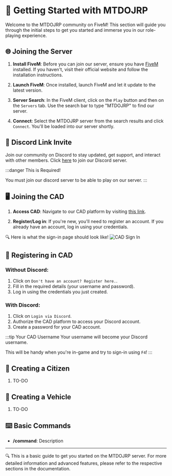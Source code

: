 # 🚀 Getting Started with MTDOJRP

Welcome to the MTDOJRP community on FiveM! This section will guide you through the initial steps to get you started and immerse you in our role-playing experience.

## 🌐 **Joining the Server**

1. **Install FiveM**: Before you can join our server, ensure you have [FiveM](https://fivem.net/) installed. If you haven't, visit their official website and follow the installation instructions.
   
2. **Launch FiveM**: Once installed, launch FiveM and let it update to the latest version.

3. **Server Search**: In the FiveM client, click on the `Play` button and then on the `Servers` tab. Use the search bar to type "MTDOJRP" to find our server.

4. **Connect**: Select the MTDOJRP server from the search results and click `Connect`. You'll be loaded into our server shortly.

## 💬 **Discord Link Invite**

Join our community on Discord to stay updated, get support, and interact with other members. Click [here](https://discord.gg/fRwb4wAvyC) to join our Discord server.

:::danger This is Required!

You must join our discord server to be able to play on our server.
:::

## 🖥️ **Joining the CAD**

1. **Access CAD**: Navigate to our CAD platform by visiting [this link](https://cad.mtdojrp.org/).

2. **Register/Log in**: If you're new, you'll need to register an account. If you already have an account, log in using your credentials.

🔍 Here is what the sign-in page should look like!
![CAD Sign In](/img/login-page.png)

## 🔐 **Registering in CAD**

### Without Discord:
1. Click on `Don't have an account? Register here.`.
2. Fill in the required details (your username and password).
3. Log in using the credentials you just created.

### With Discord:
1. Click on `Login via Discord`.
2. Authorize the CAD platform to access your Discord account.
3. Create a password for your CAD account.


:::tip Your CAD Username
Your username will become your Discord username.

This will be handy when you're in-game and try to sign-in using `F4`!
:::


## 🚶 **Creating a Citizen**

1. TO-DO

## 🚗 **Creating a Vehicle**

1. TO-DO

## ⌨️ **Basic Commands**

- **/command**: Description

---

🔍 This is a basic guide to get you started on the MTDOJRP server. For more detailed information and advanced features, please refer to the respective sections in the documentation.
